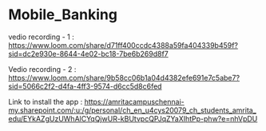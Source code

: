 # Mobile_Banking

vedio recording - 1 : 
https://www.loom.com/share/d71ff400ccdc4388a59fa404339b459f?sid=dc2e930e-8644-4e02-bc18-7be6b269d8f7

Vedio recording - 2 :
https://www.loom.com/share/9b58cc06b1a04d4382efe691e7c5abe7?sid=5066c2f2-d4fa-4ff3-9574-d6cc5d8c6fed

Link to install the app :
https://amritacampuschennai-my.sharepoint.com/:u:/g/personal/ch_en_u4cys20079_ch_students_amrita_edu/EYkAZgUzUWhAlCYqQjwUR-kBUtvpcQPJqZYaXIhtPp-phw?e=nhVpDU
